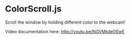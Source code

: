 ColorScroll.js
=================

Scroll the window by holding different color to the webcam!

Video documentation here: http://youtu.be/NGVMkde0SwE
